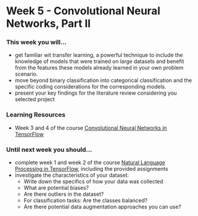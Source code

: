 # Week 5 - Convolutional Neural Networks, Part II

### This week you will...

* get familiar wit transfer learning, a powerful technique to include the knowledge of models that were trained on large datasets and benefit from the features these models already learned in your own problem scenario.
* move beyond binary classification into categorical classification and the specific coding considerations for the corresponding models.
* present your key findings for the literature review considering you selected project

### Learning Resources

* Week 3 and 4 of the course [Convolutional Neural Networks in TensorFlow](https://www.coursera.org/learn/convolutional-neural-networks-tensorflow)

### Until next week you should...

* complete week 1 and week 2 of the course [Natural Language Processing in TensorFlow](https://www.coursera.org/learn/natural-language-processing-tensorflow), including the provided assignments
* investigate the characteristics of your dataset:
  * Write down the specifics of how your data was collected
  * What are potential biases?
  * Are there outliers in the dataset?
  * For classification tasks: Are the classes balanced?
  * Are there potential data augmentation approaches you can use?
